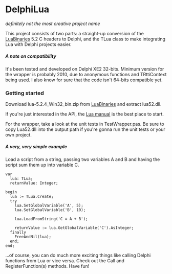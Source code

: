 # DelphiLua
*definitely not the most creative project name*

This project consists of two parts: a straight-up conversion of the [LuaBinaries](http://luabinaries.sourceforge.net/) 5.2 C headers to Delphi, and the TLua class to make integrating Lua with Delphi projects easier.

##### A note on compatibility
It's been tested and developed on Delphi XE2 32-bits. Minimum version for the wrapper is probably 2010, due to anonymous functions and TRttiContext being used. I also know for sure that the code isn't 64-bits compatible yet.


### Getting started
Download lua-5.2.4_Win32_bin.zip from [LuaBinaries](http://luabinaries.sourceforge.net/) and extract lua52.dll.

If you're just interested in the API, the [Lua manual](http://www.lua.org/manual/5.2/manual.html#4) is the best place to start.

For the wrapper, take a look at the unit tests in TestWrapper.pas. Be sure to copy Lua52.dll into the output path if you're gonna run the unit tests or your own project.


##### A very, very simple example
Load a script from a string, passing two variables A and B and having the script sum them up into variable C.

```delphi
var
  lua: TLua;
  returnValue: Integer;

begin
  lua := TLua.Create;
  try
    lua.SetGlobalVariable('A', 5);
    lua.SetGlobalVariable('B', 10);

    lua.LoadFromString('C = A + B');

    returnValue := lua.GetGlobalVariable('C').AsInteger;
  finally
    FreeAndNil(lua);
  end;
end;
```

...of course, you can do much more exciting things like calling Delphi functions from Lua or vice versa. Check out the Call and RegisterFunction(s) methods. Have fun!